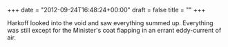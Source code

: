 +++
date = "2012-09-24T16:48:24+00:00"
draft = false
title = ""
+++
<p>Harkoff looked into the void and saw everything summed up. Everything was still except for the Minister's coat flapping in an errant eddy-current of air.</p>&#13;
 
